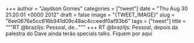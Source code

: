 
+++
author = "Jaydson Gomes"
categories = ["tweet"]
date = "Thu Aug 30 21:20:01 +0000 2012"
draft = false
image = "{TWEET_IMAGE}"
slug = "6ee0676e5cc616b941d09c48ac4cceedf0af93b6"
tags = ["tweet"]
title = """RT @braziljs: Pessoal, de..."""
+++
RT @braziljs: Pessoal, depois da palestra do Dave ainda terão specials talks. Fiquem por aqui
